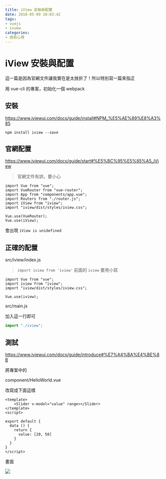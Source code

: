 ```yaml
---
title: iView 安裝與配置
date: 2018-05-09 10:03:42
tags: 
- vuejs
- ivuew
categories: 
- 技術心得
---
```


# iView 安裝與配置

這一篇是因為官網文件讓我實在是太挫折了！所以特別寫一篇來指正

用 vue-cli 的專案，初始化一個 webpack

## 安裝

https://www.iviewui.com/docs/guide/install#NPM_%E5%AE%89%E8%A3%85

```shell
npm install iview --save
```

## 官網配置

https://www.iviewui.com/docs/guide/start#%E5%BC%95%E5%85%A5_iView

> 官網文件有誤，要小心

```javascript=
import Vue from "vue";
import VueRouter from "vue-router";
import App from "components/app.vue";
import Routers from "./router.js";
import iView from "iview";
import "iview/dist/styles/iview.css";

Vue.use(VueRouter);
Vue.use(iView);
```

會出現 `iView is unidefined`

## 正確的配置

src/iview/index.js

> `import iview from 'iview'`
> 前面的 `iview` 要用小寫

```javascript=
import Vue from "vue";
import iview from "iview";
import "iview/dist/styles/iview.css";

Vue.use(iview);
```

src/main.js

加入這一行即可

```javascript
import "./iview";
```

## 測試

https://www.iviewui.com/docs/guide/introduce#%E7%A4%BA%E4%BE%8B

將專案中的

component/HelloWorld.vue

改寫成下面這樣

```html=
<template>
    <Slider v-model="value" range></Slider>
</template>
<script>

export default {
  data () {
    return {
      value: [20, 50]
    }
  }
}
</script>
```

畫面

![](https://i.imgur.com/fnrw5KI.png)
